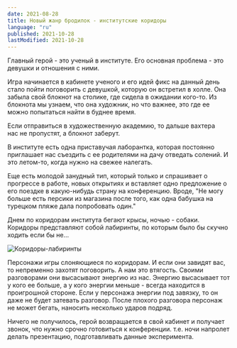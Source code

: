 ```yaml
---
date: 2021-08-28
title: Новый жанр бродилок - институтские коридоры
language: "ru"
published: 2021-10-28
lastModified: 2021-10-28
---
```



Главный герой - это ученый в институте. Его основная проблема - это девушки и отношения с ними. 

Игра начинается в кабинете ученого и его идей фикс на данный день стало пойти поговорить с девушкой, которую он встретил в холле. Она забыла свой блокнот на столике, где сидела в ожидании кого-то. Из блокнота мы узнаем, что она художник, но что важнее, это где ее можно попытаться найти в буднее время.

Если отправиться в художественную академию, то дальше вахтера нас не пропустят, а блокнот заберут. 

В институте есть одна приставучая лаборантка, которая постоянно приглашает нас съездить с ее родителями на дачу отведать солений. И это летом-то, когда нужно на свежее налегать. 

Еще есть молодой занудный тип, который только и спрашивает о прогрессе в работе, новых открытиях и вставляет одно предложение о его поездке в какую-нибудь страну на конференцию. Вроде, "Не могу больше есть персики из магазина после того, как одна бабушка на турецком пляже дала попробовать один."

Днем по коридорам института бегают крысы, ночью - собаки. Коридоры представляют собой лабиринты, по которым было бы скучно ходить если бы не...

![Коридоры-лабиринты](./pyroguelike-1.png)

Персонажи игры слоняющиеся по коридорам. И если они завидят вас, то непременно захотят поговорить. А нам это втягость. Своими разговорами они высасывают энергию из нас. Энергию высасывает тот у кого ее больше, а у кого энергии меньше - всегда находится в проигрошной стороне. Если у персонажа энергии под завязку, то он даже не будет затевать разговор. После плохого разговора персонаж не может бегать, наносить несколько ударов подряд.

Ничего не получилось, герой возвращается в свой кабинет и получает звонок, что нужно срочно готовиться к конференции. т.е. ночи напролет делать презентацию, подготавливать данные эксперимента.